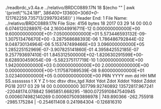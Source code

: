 ./readbrdc_v3.4a.e ../relativo/BRDC0889.17N 18 $(echo "" | awk '{printf("%24.18f", 3*86400+13*3600+30*60+0-1*21762259.735713/299792458)}' )
Header End: 1
File Name: ../relativo/BRDC0889.17N
File Size: 4156 bytes
18 2017 03 29 14 00 00.0 6.074612028897E-04 2.160049916711E-12 0.000000000000E+00
      9.600000000000E+01-7.050000000000E+01 5.573446593132E-09-1.307513476670E+00
     -3.287568688393E-06 1.786486792844E-02 9.048730134964E-06 5.153747499466E+03
      3.096000000000E+05 1.285225152969E-07-3.907825141860E-01 4.395842552185E-07
      9.257793697410E-01 1.845312500000E+02-1.820630291599E+00-8.628930459054E-09
     -5.582375117719E-10 1.000000000000E+00 1.942000000000E+03 0.000000000000E+00
      2.000000000000E+00 0.000000000000E+00-1.117587089539E-08 9.600000000000E+01
      3.023400000000E+05 0.000000000000E+00
PRN  YYYY mm dd HH MM SS.ssssssss       t                  X                Y                Z           t-toc                   dtsv                   dtsv_tgd                   Xdot           Ydot           Zdot          Xddot          Yddot          Zddot
PG18 2017 03 29 14 00  0.00000000 307799.92740892  13572817.967241 -22048174.078842   5965851.668295 -1800.0725910847540945     0.0006074982140269     0.0006075093898978 |     749.890366    -262.755918   -2985.175284 |   -0.254611408    0.241984304   -0.126816310
